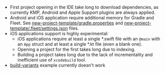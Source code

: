 - First project opening in the IDE take long to download dependencies, as currently KMP, Android and Apple Support plugins are always applied.   
- Android and iOS application require additional memory for Gradle and Fleet.
  See [new-project-template/gradle.properties](../examples/new-project-template/gradle.properties) and [new-project-template/.fleet/settings.json](../examples/new-project-template/.fleet/settings.json) files. 
- iOS applications support is highly experimental:
  - iOS applications require at least a single *.swift file with an `@main` with an `App` struct and at least a single *.kt file (even a blank one).
  - Opening a project for the first takes long due to indexing.
  - Building a project takes long due to the lack of incrementality and inefficient use of `xcodebuild` tool. 
- [build-variants](../examples/build-variants) example currently doesn't work

